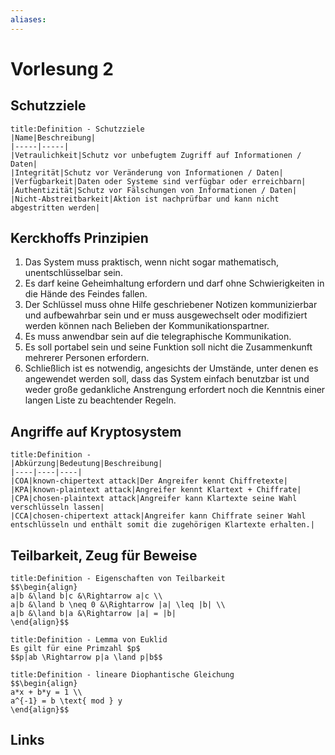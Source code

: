 ```yaml
---
aliases: 
---
```

# Vorlesung 2 
## Schutzziele
```ad-abstract
title:Definition - Schutzziele
|Name|Beschreibung|
|-----|-----|
|Vetraulichkeit|Schutz vor unbefugtem Zugriff auf Informationen / Daten|
|Integrität|Schutz vor Veränderung von Informationen / Daten|
|Verfügbarkeit|Daten oder Systeme sind verfügbar oder erreichbarn|
|Authentizität|Schutz vor Fälschungen von Informationen / Daten|
|Nicht-Abstreitbarkeit|Aktion ist nachprüfbar und kann nicht abgestritten werden|

```
## Kerckhoffs Prinzipien
1. Das System muss praktisch, wenn nicht sogar mathematisch, unentschlüsselbar sein.
2. Es darf keine Geheimhaltung erfordern und darf ohne Schwierigkeiten in die Hände des Feindes fallen.
3. Der Schlüssel muss ohne Hilfe geschriebener Notizen kommunizierbar und aufbewahrbar sein und er muss ausgewechselt oder modifiziert werden können nach Belieben der Kommunikationspartner.
4. Es muss anwendbar sein auf die telegraphische Kommunikation.
5. Es soll portabel sein und seine Funktion soll nicht die Zusammenkunft mehrerer Personen erfordern.
6. Schließlich ist es notwendig, angesichts der Umstände, unter denen es angewendet werden soll, dass das System einfach benutzbar ist und weder große gedankliche Anstrengung erfordert noch die Kenntnis einer langen Liste zu beachtender Regeln.
## Angriffe auf Kryptosystem
```ad-abstract
title:Definition - 
|Abkürzung|Bedeutung|Beschreibung|
|----|----|----|
|COA|known-chipertext attack|Der Angreifer kennt Chiffretexte|
|KPA|known-plaintext attack|Angreifer kennt Klartext + Chiffrate|
|CPA|chosen-plaintext attack|Angreifer kann Klartexte seine Wahl verschlüsseln lassen|
|CCA|chosen-chipertext attack|Angreifer kann Chiffrate seiner Wahl entschlüsseln und enthält somit die zugehörigen Klartexte erhalten.|
```
## Teilbarkeit, Zeug für Beweise
```ad-abstract
title:Definition - Eigenschaften von Teilbarkeit
$$\begin{align}
a|b &\land b|c &\Rightarrow a|c \\
a|b &\land b \neq 0 &\Rightarrow |a| \leq |b| \\
a|b &\land b|a &\Rightarrow |a| = |b|
\end{align}$$
```

```ad-abstract
title:Definition - Lemma von Euklid
Es gilt für eine Primzahl $p$
$$p|ab \Rightarrow p|a \land p|b$$
```

```ad-abstract
title:Definition - lineare Diophantische Gleichung
$$\begin{align}
a*x + b*y = 1 \\
a^{-1} = b \text{ mod } y
\end{align}$$
```
## Links